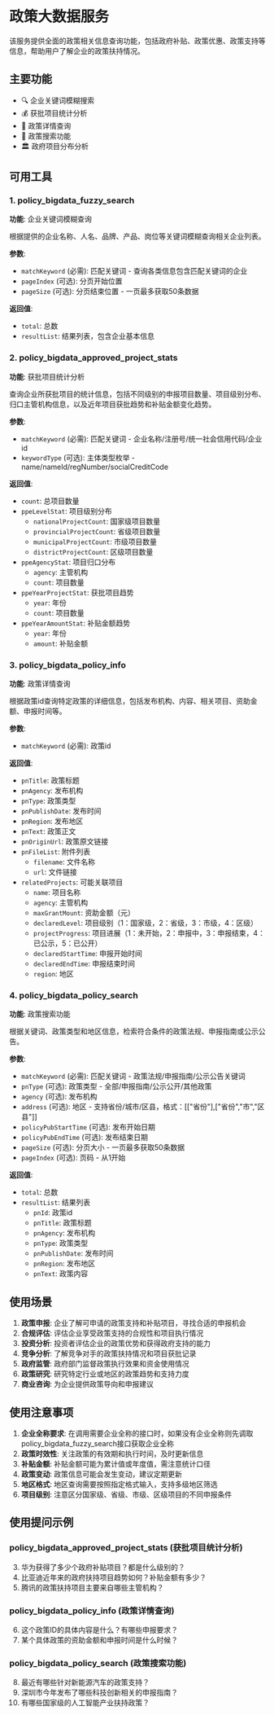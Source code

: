# 政策大数据服务

该服务提供全面的政策相关信息查询功能，包括政府补贴、政策优惠、政策支持等信息，帮助用户了解企业的政策扶持情况。

## 主要功能

- 🔍 企业关键词模糊搜索
- 💰 获批项目统计分析
- 🎯 政策详情查询
- 📜 政策搜索功能
- 🏛️ 政府项目分布分析

## 可用工具

### 1. policy_bigdata_fuzzy_search
**功能**: 企业关键词模糊查询

根据提供的企业名称、人名、品牌、产品、岗位等关键词模糊查询相关企业列表。

**参数**:
- `matchKeyword` (必需): 匹配关键词 - 查询各类信息包含匹配关键词的企业
- `pageIndex` (可选): 分页开始位置
- `pageSize` (可选): 分页结束位置 - 一页最多获取50条数据

**返回值**:
- `total`: 总数
- `resultList`: 结果列表，包含企业基本信息

### 2. policy_bigdata_approved_project_stats
**功能**: 获批项目统计分析

查询企业所获批项目的统计信息，包括不同级别的申报项目数量、项目级别分布、归口主管机构信息，以及近年项目获批趋势和补贴金额变化趋势。

**参数**:
- `matchKeyword` (必需): 匹配关键词 - 企业名称/注册号/统一社会信用代码/企业id
- `keywordType` (可选): 主体类型枚举 - name/nameId/regNumber/socialCreditCode

**返回值**:
- `count`: 总项目数量
- `ppeLevelStat`: 项目级别分布
  - `nationalProjectCount`: 国家级项目数量
  - `provincialProjectCount`: 省级项目数量
  - `municipalProjectCount`: 市级项目数量
  - `districtProjectCount`: 区级项目数量
- `ppeAgencyStat`: 项目归口分布
  - `agency`: 主管机构
  - `count`: 项目数量
- `ppeYearProjectStat`: 获批项目趋势
  - `year`: 年份
  - `count`: 项目数量
- `ppeYearAmountStat`: 补贴金额趋势
  - `year`: 年份
  - `amount`: 补贴金额

### 3. policy_bigdata_policy_info
**功能**: 政策详情查询

根据政策id查询特定政策的详细信息，包括发布机构、内容、相关项目、资助金额、申报时间等。

**参数**:
- `matchKeyword` (必需): 政策id

**返回值**:
- `pnTitle`: 政策标题
- `pnAgency`: 发布机构
- `pnType`: 政策类型
- `pnPublishDate`: 发布时间
- `pnRegion`: 发布地区
- `pnText`: 政策正文
- `pnOriginUrl`: 政策原文链接
- `pnFileList`: 附件列表
  - `filename`: 文件名称
  - `url`: 文件链接
- `relatedProjects`: 可能关联项目
  - `name`: 项目名称
  - `agency`: 主管机构
  - `maxGrantMount`: 资助金额（元）
  - `declaredLevel`: 项目级别（1：国家级，2：省级，3：市级，4：区级）
  - `projectProgress`: 项目进展（1：未开始，2：申报中，3：申报结束，4：已公示，5：已公开）
  - `declaredStartTime`: 申报开始时间
  - `declaredEndTime`: 申报结束时间
  - `region`: 地区

### 4. policy_bigdata_policy_search
**功能**: 政策搜索功能

根据关键词、政策类型和地区信息，检索符合条件的政策法规、申报指南或公示公告。

**参数**:
- `matchKeyword` (必需): 匹配关键词 - 政策法规/申报指南/公示公告关键词
- `pnType` (可选): 政策类型 - 全部/申报指南/公示公开/其他政策
- `agency` (可选): 发布机构
- `address` (可选): 地区 - 支持省份/城市/区县，格式：[["省份"],["省份","市","区县"]]
- `policyPubStartTime` (可选): 发布开始日期
- `policyPubEndTime` (可选): 发布结束日期
- `pageSize` (可选): 分页大小 - 一页最多获取50条数据
- `pageIndex` (可选): 页码 - 从1开始

**返回值**:
- `total`: 总数
- `resultList`: 结果列表
  - `pnId`: 政策id
  - `pnTitle`: 政策标题
  - `pnAgency`: 发布机构
  - `pnType`: 政策类型
  - `pnPublishDate`: 发布时间
  - `pnRegion`: 发布地区
  - `pnText`: 政策内容

## 使用场景

1. **政策申报**: 企业了解可申请的政策支持和补贴项目，寻找合适的申报机会
2. **合规评估**: 评估企业享受政策支持的合规性和项目执行情况
3. **投资分析**: 投资者评估企业的政策优势和获得政府支持的能力
4. **竞争分析**: 了解竞争对手的政策扶持情况和项目获批记录
5. **政府监管**: 政府部门监督政策执行效果和资金使用情况
6. **政策研究**: 研究特定行业或地区的政策趋势和支持力度
7. **商业咨询**: 为企业提供政策导向和申报建议

## 使用注意事项

1. **企业全称要求**: 在调用需要企业全称的接口时，如果没有企业全称则先调取policy_bigdata_fuzzy_search接口获取企业全称
2. **政策时效性**: 关注政策的有效期和执行时间，及时更新信息
3. **补贴金额**: 补贴金额可能为累计值或年度值，需注意统计口径
4. **政策变动**: 政策信息可能会发生变动，建议定期更新
5. **地区格式**: 地区查询需要按照指定格式输入，支持多级地区筛选
6. **项目级别**: 注意区分国家级、省级、市级、区级项目的不同申报条件

## 使用提问示例

### policy_bigdata_approved_project_stats (获批项目统计分析)
3. 华为获得了多少个政府补贴项目？都是什么级别的？
4. 比亚迪近年来的政府扶持项目趋势如何？补贴金额有多少？
5. 腾讯的政策扶持项目主要来自哪些主管机构？

### policy_bigdata_policy_info (政策详情查询)
6. 这个政策ID的具体内容是什么？有哪些申报要求？
7. 某个具体政策的资助金额和申报时间是什么时候？

### policy_bigdata_policy_search (政策搜索功能)
8. 最近有哪些针对新能源汽车的政策支持？
9. 深圳市今年发布了哪些科技创新相关的申报指南？
10. 有哪些国家级的人工智能产业扶持政策？